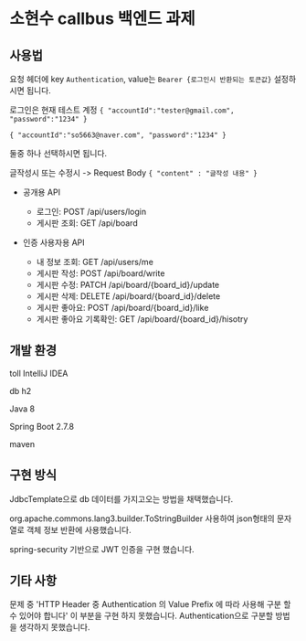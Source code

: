 # 소현수 callbus 백엔드 과제


##  사용법
요청 헤더에 key `Authentication`, value는 `Bearer {로그인시 반환되는 토큰값}` 설정하시면 됩니다.

로그인은 현재 테스트 계정
`{
   "accountId":"tester@gmail.com",
   "password":"1234"
}`

`{
   "accountId":"so5663@naver.com",
   "password":"1234"
}`

둘중 하나 선택하시면 됩니다.

글작성시 또는 수정시 -> Request Body `{ "content" : "글작성 내용" }`

- 공개용 API
  * 로그인: POST /api/users/login
  * 게시판 조회: GET /api/board
  
- 인증 사용자용 API
  * 내 정보 조회: GET /api/users/me
  * 게시판 작성: POST /api/board/write
  * 게시판 수정: PATCH /api/board/{board_id}/update
  * 게시판 삭제: DELETE /api/board/{board_id}/delete
  * 게시판 좋아요: POST /api/board/{board_id}/like
  * 게시판 좋아요 기록확인: GET /api/board/{board_id}/hisotry

## 개발 환경 
toll IntelliJ IDEA

db h2

Java 8 

Spring Boot 2.7.8

maven

## 구현 방식
JdbcTemplate으로 db 데이터를 가지고오는 방법을 채택했습니다.

org.apache.commons.lang3.builder.ToStringBuilder 사용하여 json형태의 문자열로 객체 정보 반환에 사용했습니다.

spring-security 기반으로 JWT 인증을 구현 했습니다.

## 기타 사항
문제 중 'HTTP Header 중 Authentication 의 Value Prefix 에 따라 사용해 구분 할 수 있어야 합니다' 이 부분을 구현 하지 못했습니다.
Authentication으로 구분할 방법을 생각하지 못했습니다.

